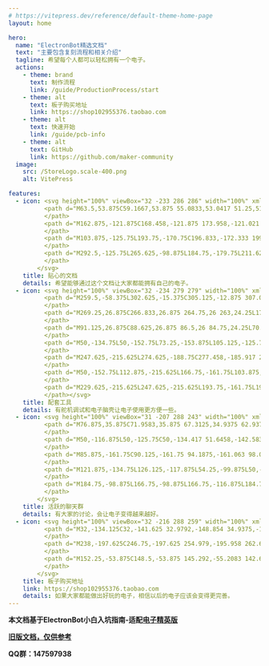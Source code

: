 ```yaml
---
# https://vitepress.dev/reference/default-theme-home-page
layout: home

hero:
  name: "ElectronBot精选文档"
  text: "主要包含复刻流程和相关介绍"
  tagline: 希望每个人都可以轻松拥有一个电子。
  actions:
    - theme: brand
      text: 制作流程
      link: /guide/ProductionProcess/start
    - theme: alt
      text: 板子购买地址
      link: https://shop102955376.taobao.com
    - theme: alt
      text: 快速开始
      link: /guide/pcb-info
    - theme: alt
      text: GitHub
      link: https://github.com/maker-community
  image:
    src: /StoreLogo.scale-400.png
    alt: VitePress

features:
  - icon: <svg height="100%" viewBox="32 -233 286 286" width="100%" xmlns="http://www.w3.org/2000/svg" xmlns:xlink="http://www.w3.org/1999/xlink">
          <path d="M63.5,53.875C59.1667,53.875 55.0833,53.0417 51.25,51.375C47.4167,49.7083 44.0833,47.4583 41.25,44.625C38.4167,41.7917 36.1667,38.4583 34.5,34.625C32.8333,30.7917 32,26.7083 32,22.375C32,19.625 32.2708,17.1458 32.8125,14.9375C33.3542,12.7292 34.125,10.6667 35.125,8.75C36.125,6.83333 37.3542,4.97917 38.8125,3.1875C40.2708,1.39583 41.9167,-0.458333 43.75,-2.375L89.125,-138.5L163.375,-175.625L159.375,-179.75L211.625,-232.125L318,-125.75L265.625,-73.5L261.5,-77.5L224.375,-3.25L88.25,42.125C86.3333,43.9583 84.4792,45.6042 82.6875,47.0625C80.8958,48.5208 79.0417,49.75 77.125,50.75C75.2083,51.75 73.1458,52.5208 70.9375,53.0625C68.7292,53.6042 66.25,53.875 63.5,53.875Z" fill="#000000" fill-opacity="1">
          </path>
          <path d="M162.875,-121.875C168.458,-121.875 173.958,-121.021 179.375,-119.313C184.792,-117.604 189.625,-115.125 193.875,-111.875C198.125,-108.625 201.562,-104.604 204.188,-99.8125C206.812,-95.0208 208.125,-89.5833 208.125,-83.5C208.125,-80.25 207.75,-76.6042 207,-72.5625C206.25,-68.5208 205.021,-64.7083 203.313,-61.125C201.604,-57.5417 199.375,-54.5208 196.625,-52.0625C193.875,-49.6042 190.458,-48.375 186.375,-48.375C185.625,-48.375 184.646,-47.6667 183.438,-46.25C182.229,-44.8333 180.938,-43.2917 179.563,-41.625C178.188,-39.9583 176.833,-38.3958 175.5,-36.9375C174.167,-35.4792 173.042,-34.7083 172.125,-34.625L78.625,26.375C77.2083,27.2917 76.0417,28.3125 75.125,29.4375C74.2083,30.5625 73.2708,31.6042 72.3125,32.5625C71.3542,33.5208 70.2083,34.3125 68.875,34.9375C67.5417,35.5625 65.75,35.875 63.5,35.875C61.5833,35.875 59.8125,35.5208 58.1875,34.8125C56.5625,34.1042 55.125,33.1667 53.875,32C52.625,30.8333 51.6458,29.4375 50.9375,27.8125C50.2292,26.1875 49.875,24.4167 49.875,22.5C49.875,20.1667 50.2292,18.3125 50.9375,16.9375C51.6458,15.5625 52.5,14.375 53.5,13.375C54.5,12.375 55.5625,11.4375 56.6875,10.5625C57.8125,9.6875 58.7917,8.58333 59.625,7.25L113.625,-78.375C113.708,-79.125 114.438,-79.9167 115.813,-80.75C117.188,-81.5833 118.646,-82.4167 120.188,-83.25C121.729,-84.0833 123.146,-84.8542 124.438,-85.5625C125.729,-86.2708 126.375,-86.9583 126.375,-87.625C126.375,-91.375 127.583,-95.2708 130,-99.3125C132.417,-103.354 135.458,-107.042 139.125,-110.375C142.792,-113.708 146.75,-116.458 151,-118.625C155.25,-120.792 159.208,-121.875 162.875,-121.875Z" fill="#757575" fill-opacity="1">
          </path>
          <path d="M103.875,-125.75L193.75,-170.75C196.833,-172.333 199.75,-174.125 202.5,-176.125C205.25,-178.125 208.042,-180.125 210.875,-182.125L272.625,-127.625L262.125,-114.75C261.208,-113.583 260.271,-112.458 259.313,-111.375C258.354,-110.292 257.458,-109.125 256.625,-107.875C253.625,-103.125 251,-98.1875 248.75,-93.0625C246.5,-87.9375 244.125,-82.875 241.625,-77.875L211.625,-18L78.5,26.375L159.75,-54.875C162.167,-54.2083 164.5,-53.875 166.75,-53.875C170.5,-53.875 174,-54.5833 177.25,-56C180.5,-57.4167 183.354,-59.3542 185.813,-61.8125C188.271,-64.2708 190.208,-67.125 191.625,-70.375C193.042,-73.625 193.75,-77.125 193.75,-80.875C193.75,-84.625 193.042,-88.125 191.625,-91.375C190.208,-94.625 188.271,-97.4792 185.813,-99.9375C183.354,-102.396 180.5,-104.333 177.25,-105.75C174,-107.167 170.5,-107.875 166.75,-107.875C163,-107.875 159.5,-107.167 156.25,-105.75C153,-104.333 150.146,-102.396 147.688,-99.9375C145.229,-97.4792 143.292,-94.625 141.875,-91.375C140.458,-88.125 139.75,-84.625 139.75,-80.875C139.75,-78.625 140.083,-76.2917 140.75,-73.875L59.5,7.375Z" fill="#CCCCCC" fill-opacity="1">
          </path>
          <path d="M292.5,-125.75L265.625,-98.875L184.75,-179.75L211.625,-206.625Z" fill="#FFC83D" fill-opacity="1">
          </path>
        </svg>
    title: 贴心的文档
    details: 希望能够通过这个文档让大家都能拥有自己的电子。
  - icon: <svg height="100%" viewBox="32 -234 279 279" width="100%" xmlns="http://www.w3.org/2000/svg" xmlns:xlink="http://www.w3.org/1999/xlink">
          <path d="M259.5,-58.375L302.625,-15.375C305.125,-12.875 307.063,-9.95833 308.438,-6.625C309.813,-3.29167 310.5,0.166667 310.5,3.75C310.5,7.33333 309.813,10.7708 308.438,14.0625C307.063,17.3542 305.125,20.25 302.625,22.75L288.375,37C285.792,39.5833 282.875,41.5417 279.625,42.875C276.375,44.2083 272.917,44.875 269.25,44.875C265.667,44.875 262.229,44.1875 258.938,42.8125C255.646,41.4375 252.75,39.5 250.25,37L180.25,-33L110.25,37C107.667,39.5833 104.75,41.5417 101.5,42.875C98.25,44.2083 94.7917,44.875 91.125,44.875C87.5417,44.875 84.1042,44.1875 80.8125,42.8125C77.5208,41.4375 74.625,39.5 72.125,37L57.875,22.75C55.375,20.25 53.4375,17.3542 52.0625,14.0625C50.6875,10.7708 50,7.33333 50,3.75C50,0.083333 50.6667,-3.375 52,-6.625C53.3333,-9.875 55.2917,-12.7917 57.875,-15.375L123.375,-80.875L78.5,-80.875L32,-127.375L32,-160.25L50.125,-178.375C50.0417,-178.875 50,-179.375 50,-179.875C50,-180.375 50,-180.875 50,-181.375C50,-184.208 50.4792,-186.813 51.4375,-189.188C52.3958,-191.562 53.6458,-193.812 55.1875,-195.938C56.7292,-198.062 58.4792,-200.062 60.4375,-201.938C62.3958,-203.812 64.3333,-205.625 66.25,-207.375L68.125,-209.125C70.7917,-211.542 73.4167,-213.229 76,-214.188C78.5833,-215.146 81.6667,-215.625 85.25,-215.625C85.5833,-215.625 85.9167,-215.625 86.25,-215.625C86.5833,-215.625 86.9167,-215.542 87.25,-215.375L105.375,-233.625L138.25,-233.625L180.25,-191.625L222.25,-233.625L255,-233.625L273.25,-215.375C274.333,-215.625 275.417,-215.75 276.5,-215.75C279.25,-215.75 282.083,-215.125 285,-213.875C287.917,-212.625 290.333,-211.042 292.25,-209.125L303.875,-197.5C306.042,-195.333 307.688,-192.875 308.813,-190.125C309.938,-187.375 310.5,-184.5 310.5,-181.5C310.5,-179.25 310.188,-177.063 309.563,-174.938C308.938,-172.813 307.958,-170.833 306.625,-169C307.875,-164.917 308.833,-160.75 309.5,-156.5C310.167,-152.25 310.5,-148 310.5,-143.75C310.5,-133.083 308.563,-122.75 304.688,-112.75C300.813,-102.75 295.083,-93.9583 287.5,-86.375Z" fill="#000000" fill-opacity="1">
          </path>
          <path d="M269.25,26.875C266.833,26.875 264.75,26 263,24.25L175.75,-62.875C174.917,-63.7083 174.125,-64.9583 173.375,-66.625C172.625,-68.2917 171.896,-70.0625 171.188,-71.9375C170.479,-73.8125 169.75,-75.5833 169,-77.25C168.25,-78.9167 167.5,-80.125 166.75,-80.875L69.25,-178.375C68.3333,-179.292 67.875,-180.333 67.875,-181.5C67.875,-182.75 68.3333,-183.833 69.25,-184.75L80.875,-196.375C81.7083,-197.208 82.75,-197.625 84,-197.625C85.3333,-197.625 86.4167,-197.208 87.25,-196.375L184.75,-98.875C185,-98.625 185.979,-98.0625 187.688,-97.1875C189.396,-96.3125 191.25,-95.375 193.25,-94.375C195.25,-93.375 197.167,-92.4375 199,-91.5625C200.833,-90.6875 202.083,-90.125 202.75,-89.875L289.875,-2.625C291.625,-0.875 292.5,1.25 292.5,3.75C292.5,6.16667 291.625,8.25 289.875,10L275.625,24.25C273.875,26 271.75,26.875 269.25,26.875Z" fill="#D48C00" fill-opacity="1">
          </path>
          <path d="M91.125,26.875C88.625,26.875 86.5,26 84.75,24.25L70.625,10C69.875,9.16667 69.2292,8.20833 68.6875,7.125C68.1458,6.04167 67.875,4.91667 67.875,3.75C67.875,2.58333 68.125,1.4375 68.625,0.3125C69.125,-0.8125 69.7917,-1.79167 70.625,-2.625L157.75,-89.875C158.5,-90.625 159.708,-91.3542 161.375,-92.0625C163.042,-92.7708 164.813,-93.5 166.688,-94.25C168.563,-95 170.354,-95.7708 172.063,-96.5625C173.771,-97.3542 175,-98.125 175.75,-98.875L273.25,-196.375C274.083,-197.208 275.125,-197.625 276.375,-197.625C277.708,-197.625 278.792,-197.208 279.625,-196.375L291.25,-184.75C292.083,-183.917 292.5,-182.833 292.5,-181.5C292.5,-180.25 292.083,-179.208 291.25,-178.375L193.75,-80.875C193,-80.125 192.229,-78.8958 191.438,-77.1875C190.646,-75.4792 189.875,-73.6875 189.125,-71.8125C188.375,-69.9375 187.646,-68.1667 186.938,-66.5C186.229,-64.8333 185.5,-63.625 184.75,-62.875L97.5,24.25C95.75,26 93.625,26.875 91.125,26.875Z" fill="#EBA300" fill-opacity="1">
          </path>
          <path d="M50,-134.75L50,-152.75L73.25,-153.875L105.125,-125.75L103.875,-98.875L85.875,-98.875ZM112.875,-215.625L130.875,-215.625L166.75,-179.75L166.75,-161.75L140,-161.75L113,-192.5Z" fill="#E5E5E5" fill-opacity="1">
          </path>
          <path d="M247.625,-215.625L274.625,-188.75C277.458,-185.917 279.979,-182.729 282.188,-179.188C284.396,-175.646 286.271,-171.917 287.813,-168C289.354,-164.083 290.521,-160.063 291.313,-155.938C292.104,-151.813 292.5,-147.75 292.5,-143.75C292.5,-135.417 290.979,-127.333 287.938,-119.5C284.896,-111.667 280.458,-104.792 274.625,-98.875L265.625,-89.875L193.75,-161.75L200.375,-180.875L227.375,-208.625Z" fill="#F2F2F2" fill-opacity="1">
          </path>
          <path d="M50,-152.75L112.875,-215.625L166.75,-161.75L103.875,-98.875Z" fill="#CCCCCC" fill-opacity="1">
          </path>
          <path d="M229.625,-215.625L247.625,-215.625L193.75,-161.75L193.75,-179.75Z" fill="#A6A6A6" fill-opacity="1">
          </path></svg>
    title: 配套工具
    details: 有舵机调试和电子脑壳让电子使用更方便一些。
  - icon: <svg height="100%" viewBox="31 -207 288 243" width="100%" xmlns="http://www.w3.org/2000/svg" xmlns:xlink="http://www.w3.org/1999/xlink">
          <path d="M76.875,35.875C71.9583,35.875 67.3125,34.9375 62.9375,33.0625C58.5625,31.1875 54.75,28.625 51.5,25.375C48.25,22.125 45.6875,18.3125 43.8125,13.9375C41.9375,9.5625 41,4.91667 41,0L41,-17.375C41,-27.2083 43.4583,-36.2917 48.375,-44.625L72.5,-86L41.125,-78.125L35,-102.5C34.3333,-105.083 33.625,-107.646 32.875,-110.188C32.125,-112.729 31.75,-115.333 31.75,-118C31.75,-119.333 31.7917,-120.625 31.875,-121.875C31.9583,-123.125 32,-124.417 32,-125.75C32,-133.167 32.9583,-140.333 34.875,-147.25C36.7917,-154.167 39.5208,-160.604 43.0625,-166.563C46.6042,-172.521 50.8333,-177.958 55.75,-182.875C60.6667,-187.792 66.1042,-192.021 72.0625,-195.563C78.0208,-199.104 84.4583,-201.833 91.375,-203.75C98.2917,-205.667 105.458,-206.625 112.875,-206.625L238.625,-206.625C246.042,-206.625 253.208,-205.667 260.125,-203.75C267.042,-201.833 273.479,-199.104 279.438,-195.563C285.396,-192.021 290.833,-187.792 295.75,-182.875C300.667,-177.958 304.896,-172.521 308.438,-166.563C311.979,-160.604 314.708,-154.167 316.625,-147.25C318.542,-140.333 319.5,-133.167 319.5,-125.75L319.5,-114.625C319.5,-114.292 319.292,-113.292 318.875,-111.625C318.458,-109.958 317.958,-107.917 317.375,-105.5C316.792,-103.083 316.125,-100.458 315.375,-97.625C314.625,-94.7917 313.917,-92.0833 313.25,-89.5C312.583,-86.9167 311.979,-84.5833 311.438,-82.5C310.896,-80.4167 310.542,-78.9583 310.375,-78.125L279,-86L303.125,-44.625C304.708,-41.9583 305.979,-39.3542 306.938,-36.8125C307.896,-34.2708 308.646,-31.7083 309.188,-29.125C309.729,-26.5417 310.104,-23.8958 310.313,-21.1875C310.521,-18.4792 310.625,-15.625 310.625,-12.625C310.625,-10.4583 310.604,-8.35417 310.563,-6.3125C310.521,-4.27083 310.5,-2.16667 310.5,0C310.5,4.91667 309.563,9.5625 307.688,13.9375C305.813,18.3125 303.25,22.125 300,25.375C296.75,28.625 292.938,31.1875 288.563,33.0625C284.188,34.9375 279.542,35.875 274.625,35.875Z" fill="#000000" fill-opacity="1">
          </path>
          <path d="M50,-116.875L50,-125.75C50,-134.417 51.6458,-142.583 54.9375,-150.25C58.2292,-157.917 62.7083,-164.604 68.375,-170.313C74.0417,-176.021 80.6875,-180.521 88.3125,-183.813C95.9375,-187.104 104.125,-188.75 112.875,-188.75L238.625,-188.75C247.375,-188.75 255.563,-187.104 263.188,-183.813C270.813,-180.521 277.458,-176.021 283.125,-170.313C288.792,-164.604 293.271,-157.917 296.563,-150.25C299.854,-142.583 301.5,-134.417 301.5,-125.75L301.5,-116.875L229.625,-134.75C229.625,-137.25 229.146,-139.583 228.188,-141.75C227.229,-143.917 225.938,-145.813 224.313,-147.438C222.688,-149.063 220.792,-150.354 218.625,-151.313C216.458,-152.271 214.125,-152.75 211.625,-152.75L139.75,-152.75C137.25,-152.75 134.917,-152.271 132.75,-151.313C130.583,-150.354 128.688,-149.063 127.063,-147.438C125.438,-145.813 124.167,-143.917 123.25,-141.75C122.333,-139.583 121.875,-137.25 121.875,-134.75ZM60.25,-27L138.25,-29C141.5,-29.0833 144.75,-29.4375 148,-30.0625C151.25,-30.6875 154.5,-31.375 157.75,-32.125C161,-32.875 164.25,-33.5417 167.5,-34.125C170.75,-34.7083 174,-35 177.25,-35C180.417,-35 183.583,-34.7083 186.75,-34.125C189.917,-33.5417 193.083,-32.875 196.25,-32.125C199.417,-31.375 202.583,-30.6875 205.75,-30.0625C208.917,-29.4375 212.083,-29.0833 215.25,-29L291.25,-27C292.083,-24 292.5,-20.7917 292.5,-17.375L292.5,0C292.5,2.5 292.042,4.83333 291.125,7C290.208,9.16667 288.938,11.0625 287.313,12.6875C285.688,14.3125 283.792,15.6042 281.625,16.5625C279.458,17.5208 277.125,18 274.625,18L76.875,18C74.375,18 72.0417,17.5208 69.875,16.5625C67.7083,15.6042 65.8125,14.3125 64.1875,12.6875C62.5625,11.0625 61.2917,9.16667 60.375,7C59.4583,4.83333 59,2.5 59,0L59,-17.375C59,-20.7917 59.4167,-24 60.25,-27Z" fill="#AF0D1A" fill-opacity="1">
          </path>
          <path d="M85.875,-161.75C90.125,-161.75 94.1875,-161.063 98.0625,-159.688C101.937,-158.313 105.417,-156.375 108.5,-153.875C111.583,-151.375 114.208,-148.375 116.375,-144.875C118.542,-141.375 120.083,-137.542 121,-133.375L121.875,-134.75C123.875,-134.75 125.896,-134.708 127.938,-134.625C129.979,-134.542 132,-134.5 134,-134.5C136.833,-134.5 139.458,-134.813 141.875,-135.438C144.292,-136.063 146.833,-136.875 149.5,-137.875L157.75,-134.75L193.75,-134.75L202.875,-138.25L211.625,-134.75L229.625,-134.75L230.375,-133.375C231.208,-137.542 232.729,-141.354 234.938,-144.813C237.146,-148.271 239.813,-151.25 242.938,-153.75C246.063,-156.25 249.563,-158.208 253.438,-159.625C257.313,-161.042 261.375,-161.75 265.625,-161.75C270.458,-161.75 275.063,-160.792 279.438,-158.875C283.813,-156.958 287.625,-154.354 290.875,-151.063C294.125,-147.771 296.708,-143.938 298.625,-139.563C300.542,-135.188 301.5,-130.583 301.5,-125.75C301.5,-119.667 300.042,-114.042 297.125,-108.875L235.75,-124.125L287.625,-35.5C288.458,-34.1667 289.167,-32.7917 289.75,-31.375C290.333,-29.9583 290.833,-28.5 291.25,-27L60.25,-27C61.0833,-29.9167 62.2917,-32.75 63.875,-35.5L115.625,-124.125L54.375,-108.875C51.4583,-114.042 50,-119.667 50,-125.75C50,-130.75 50.9375,-135.438 52.8125,-139.813C54.6875,-144.188 57.25,-148 60.5,-151.25C63.75,-154.5 67.5417,-157.063 71.875,-158.938C76.2083,-160.813 80.875,-161.75 85.875,-161.75Z" fill="#E81224" fill-opacity="1">
          </path>
          <path d="M121.875,-134.75L126.125,-117.875L54.25,-99.875L50,-116.875ZM229.625,-134.75L301.5,-116.875L297.25,-99.875L225.375,-117.875ZM157.75,-161.75L157.75,-134.75L139.75,-134.75L139.75,-161.75ZM193.75,-161.75L211.625,-161.75L211.625,-134.75L193.75,-134.75Z" fill="#E84757" fill-opacity="1">
          </path>
          <path d="M184.75,-98.875L166.75,-98.875L166.75,-116.875L184.75,-116.875ZM184.75,-71.875L166.75,-71.875L166.75,-89.875L184.75,-89.875ZM139.75,-71.875L139.75,-89.875L157.75,-89.875L157.75,-71.875ZM139.75,-98.875L139.75,-116.875L157.75,-116.875L157.75,-98.875ZM193.75,-71.875L193.75,-89.875L211.625,-89.875L211.625,-71.875ZM139.75,-45L139.75,-62.875L157.75,-62.875L157.75,-45ZM184.75,-45L166.75,-45L166.75,-62.875L184.75,-62.875ZM193.75,-98.875L193.75,-116.875L211.625,-116.875L211.625,-98.875ZM193.75,-45L193.75,-62.875L211.625,-62.875L211.625,-45Z" fill="#F2F2F2" fill-opacity="1">
          </path>
        </svg>
    title: 活跃的聊天群
    details: 有大家的讨论，会让电子变得越来越好。
  - icon: <svg height="100%" viewBox="32 -216 288 259" width="100%" xmlns="http://www.w3.org/2000/svg" xmlns:xlink="http://www.w3.org/1999/xlink">
          <path d="M32,-134.125C32,-141.625 32.9792,-148.854 34.9375,-155.813C36.8958,-162.771 39.625,-169.25 43.125,-175.25C46.625,-181.25 50.875,-186.75 55.875,-191.75C60.875,-196.75 66.375,-201 72.375,-204.5C78.375,-208 84.8542,-210.729 91.8125,-212.688C98.7708,-214.646 106,-215.625 113.5,-215.625C119.917,-215.625 125.958,-214.979 131.625,-213.688C137.292,-212.396 142.646,-210.542 147.688,-208.125C152.729,-205.708 157.563,-202.729 162.188,-199.188C166.813,-195.646 171.333,-191.625 175.75,-187.125C180.167,-191.625 184.688,-195.646 189.313,-199.188C193.938,-202.729 198.771,-205.729 203.813,-208.188C208.854,-210.646 214.208,-212.5 219.875,-213.75C225.542,-215 231.583,-215.625 238,-215.625C245.5,-215.625 252.708,-214.646 259.625,-212.688C266.542,-210.729 273.021,-207.979 279.063,-204.438C285.104,-200.896 290.604,-196.646 295.563,-191.688C300.521,-186.729 304.771,-181.229 308.313,-175.188C311.854,-169.146 314.604,-162.667 316.563,-155.75C318.521,-148.833 319.5,-141.625 319.5,-134.125C319.5,-123.042 317.479,-112.625 313.438,-102.875C309.396,-93.125 303.458,-84.3333 295.625,-76.5L175.75,43.375L55.875,-76.5C48.0417,-84.3333 42.1042,-93.125 38.0625,-102.875C34.0208,-112.625 32,-123.042 32,-134.125Z" fill="#000000" fill-opacity="1">
          </path>
          <path d="M238,-197.625C246.75,-197.625 254.979,-195.958 262.688,-192.625C270.396,-189.292 277.125,-184.75 282.875,-179C288.625,-173.25 293.167,-166.521 296.5,-158.813C299.833,-151.104 301.5,-142.875 301.5,-134.125C301.5,-125.625 299.896,-117.521 296.688,-109.813C293.479,-102.104 288.875,-95.25 282.875,-89.25L175.75,18L68.625,-89.25C62.625,-95.25 58.0208,-102.104 54.8125,-109.813C51.6042,-117.521 50,-125.625 50,-134.125C50,-142.875 51.6667,-151.104 55,-158.813C58.3333,-166.521 62.875,-173.25 68.625,-179C74.375,-184.75 81.1042,-189.292 88.8125,-192.625C96.5208,-195.958 104.75,-197.625 113.5,-197.625C120.333,-197.625 126.437,-196.771 131.813,-195.063C137.188,-193.354 142.146,-191.042 146.688,-188.125C151.229,-185.208 155.542,-181.813 159.625,-177.938C163.708,-174.063 167.875,-169.917 172.125,-165.5L175.75,-161.75L179.75,-165.875C184,-170.208 188.146,-174.313 192.188,-178.188C196.229,-182.063 200.5,-185.438 205,-188.313C209.5,-191.188 214.417,-193.458 219.75,-195.125C225.083,-196.792 231.167,-197.625 238,-197.625Z" fill="#E81224" fill-opacity="1">
          </path>
          <path d="M152.25,-53.875C148.5,-53.875 145.292,-55.2083 142.625,-57.875L97.75,-102.75C93.9167,-106.583 90.9792,-110.958 88.9375,-115.875C86.8958,-120.792 85.875,-125.958 85.875,-131.375L85.875,-148.25C85.875,-150.083 86.2292,-151.833 86.9375,-153.5C87.6458,-155.167 88.6042,-156.604 89.8125,-157.813C91.0208,-159.021 92.4375,-159.979 94.0625,-160.688C95.6875,-161.396 97.4583,-161.75 99.375,-161.75C101.208,-161.75 102.938,-161.396 104.563,-160.688C106.188,-159.979 107.625,-159 108.875,-157.75C110.125,-156.5 111.104,-155.063 111.813,-153.438C112.521,-151.813 112.875,-150.083 112.875,-148.25L112.875,-131.375C112.875,-129.625 113.208,-127.917 113.875,-126.25C114.542,-124.583 115.5,-123.125 116.75,-121.875L161.75,-76.875C163,-75.625 163.958,-74.1667 164.625,-72.5C165.292,-70.8333 165.625,-69.125 165.625,-67.375C165.625,-65.5417 165.271,-63.8125 164.563,-62.1875C163.854,-60.5625 162.896,-59.125 161.688,-57.875C160.479,-56.625 159.063,-55.6458 157.438,-54.9375C155.813,-54.2292 154.083,-53.875 152.25,-53.875Z" fill="#EF6950" fill-opacity="1">
          </path>
        </svg>
    title: 板子购买地址
    link: https://shop102955376.taobao.com
    details: 如果大家都能做出好玩的电子，相信以后的电子应该会变得更完善。
---
```



**本文档基于ElectronBot小白入坑指南-适配[电子精英版](https://oshwhub.com/lxw4864607/electronbot-pi-liang-zhi-zao-ban-ben)**

**[旧版文档，仅供参考](https://maker-community.github.io/electronbot-old/)**

**QQ群：147597938**